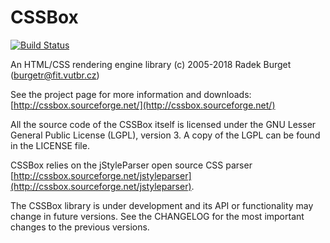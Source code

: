 CSSBox
======

[![Build Status](https://travis-ci.org/radkovo/CSSBox.png)](https://travis-ci.org/radkovo/CSSBox)

An HTML/CSS rendering engine library
(c) 2005-2018 Radek Burget (burgetr@fit.vutbr.cz)

See the project page for more information and downloads:
[http://cssbox.sourceforge.net/](http://cssbox.sourceforge.net/)

All the source code of the CSSBox itself is licensed under the GNU Lesser General
Public License (LGPL), version 3. A copy of the LGPL can be found 
in the LICENSE file.

CSSBox relies on the jStyleParser open source CSS parser 
[http://cssbox.sourceforge.net/jstyleparser](http://cssbox.sourceforge.net/jstyleparser).

The CSSBox library is under development and its API or functionality may change in future versions.
See the CHANGELOG for the most important changes to the previous versions.
